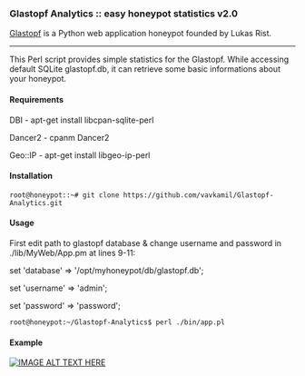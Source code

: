 ### Glastopf Analytics :: easy honeypot statistics v2.0

[Glastopf](https://github.com/glastopf/glastopf) is a Python web application honeypot founded by Lukas Rist.

---

This Perl script provides simple statistics for the Glastopf. While accessing default SQLite glastopf.db, it can retrieve some basic informations about your honeypot.

#### Requirements

DBI - apt-get install libcpan-sqlite-perl

Dancer2 - cpanm Dancer2

Geo::IP - apt-get install libgeo-ip-perl

#### Installation

```
root@honeypot::~# git clone https://github.com/vavkamil/Glastopf-Analytics.git
```

#### Usage

First edit path to glastopf database & change username and password in ./lib/MyWeb/App.pm at lines 9-11:

set 'database'  =>  '/opt/myhoneypot/db/glastopf.db';

set 'username'  =>  'admin';

set 'password'  =>  'password';

```
root@honeypot:~/Glastopf-Analytics$ perl ./bin/app.pl
```

#### Example

[![IMAGE ALT TEXT HERE](http://img.youtube.com/vi/WSRGPYnC73A/0.jpg)](http://www.youtube.com/watch?v=WSRGPYnC73A)